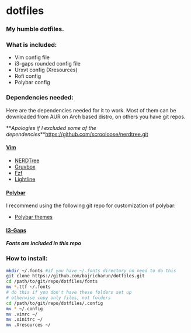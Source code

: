# dotfiles
### My humble dotfiles. 

### What is included:
- Vim config file
- i3-gaps rounded config file
- Urxvt config (Xresources)
- Rofi config
- Polybar config

### Dependencies needed: 
Here are the dependencies needed for it to work. Most of them can be
downloaded from AUR on Arch based distro, on others you have git repos.

**_Apologies if I excluded some of the dependencies_**https://github.com/scrooloose/nerdtree.git

#### [Vim](https://github.com/vim/vim "Vim git repo")
- [NERDTree](https://github.com/scrooloose/nerdtree.git) 
- [Gruvbox](https://github.com/morhetz/gruvbox) 
- [Fzf](https://github.com/junegunn/fzf.vim)
- [Lightline](https://github.com/itchyny/lightline.vim )

#### [Polybar](https://github.com/polybar/polybar "Polybar git repo")
I recommend using the following git repo for customization of polybar:

- [Polybar themes](https://github.com/adi1090x/polybar-themes)

#### [I3-Gaps](https://github.com/Airblader/i3)

**_Fonts are included in this repo_**

### How to install:
```bash
mkdir ~/.fonts #if you have ~/.fonts directory no need to do this
git clone https://github.com/bajricharun/dotfiles.git 
cd /path/to/git/repo/dotfiles/fonts
mv *.ttf ~/.fonts
# do this if you don't have these folders set up
# otherwise copy only files, not folders
cd /path/to/git/repo/dotfiles/.config
mv * ~/.config
mv .vimrc ~/
mv .xinitrc ~/
mv .Xresources ~/
```